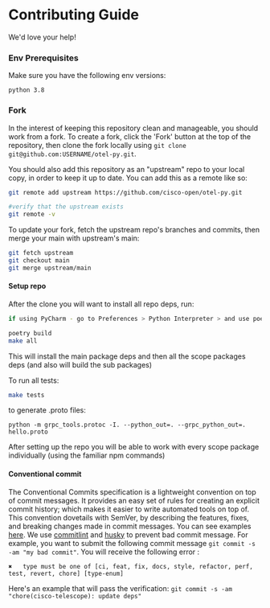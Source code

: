# Contributing Guide

We'd love your help!

### Env Prerequisites

Make sure you have the following env versions:

```shell
python 3.8
```

### Fork

In the interest of keeping this repository clean and manageable, you should work from a fork. To create a fork, click the 'Fork' button at the top of the repository, then clone the fork locally using `git clone git@github.com:USERNAME/otel-py.git`.

You should also add this repository as an "upstream" repo to your local copy, in order to keep it up to date. You can add this as a remote like so:

```bash
git remote add upstream https://github.com/cisco-open/otel-py.git

#verify that the upstream exists
git remote -v
```

To update your fork, fetch the upstream repo's branches and commits, then merge your main with upstream's main:

```bash
git fetch upstream
git checkout main
git merge upstream/main
```

#### Setup repo

After the clone you will want to install all repo deps, run:

```bash
if using PyCharm - go to Preferences > Python Interpreter > and use poetry interpreter.

poetry build
make all
```

This will install the main package deps and then all the scope packages deps (and also will build the sub packages)

To run all tests:

```bash
make tests
```

to generate .proto files:
```
python -m grpc_tools.protoc -I. --python_out=. --grpc_python_out=. hello.proto
```

After setting up the repo you will be able to work with every scope package individually (using the familiar npm commands)

#### Conventional commit

The Conventional Commits specification is a lightweight convention on top of commit messages. It provides an easy set of rules for creating an explicit commit history; which makes it easier to write automated tools on top of. This convention dovetails with SemVer, by describing the features, fixes, and breaking changes made in commit messages. You can see examples [here](https://www.conventionalcommits.org/en/v1.0.0-beta.4/#examples).
We use [commitlint](https://github.com/conventional-changelog/commitlint) and [husky](https://github.com/typicode/husky) to prevent bad commit message.
For example, you want to submit the following commit message `git commit -s -am "my bad commit"`.
You will receive the following error :

```text
✖   type must be one of [ci, feat, fix, docs, style, refactor, perf, test, revert, chore] [type-enum]
```

Here's an example that will pass the verification: `git commit -s -am "chore(cisco-telescope): update deps"`
